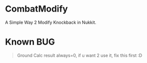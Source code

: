 # CombatModify
A Simple Way 2 Modify Knockback in Nukkit.

# Known BUG
> Ground Calc result always=0, if u want 2 use it, fix this first :D
